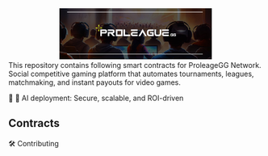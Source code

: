 <div align="center">
  <img src="https://github.com/proleaguegg/DeAi/blob/main/figures/proleague.jpeg?raw=true" width="60%" alt="Proleague-V2" />
</div>
This repository contains following smart contracts for ProleageGG Network. Social competitive gaming platform that automates tournaments, leagues, matchmaking, and instant payouts for video games. 

🔵 🤖 AI deployment: Secure, scalable, and ROI-driven 

## Contracts


🛠️ Contributing

